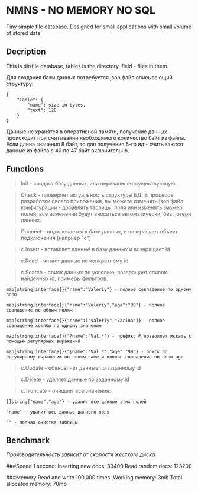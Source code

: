 # NMNS - NO MEMORY NO SQL

Tiny simple file database. Designed for small applications with small volume of stored data

## Decription
This is dir/file database, tables is the directory, field - files in them.

Для создания базы данных потребуется json файл описывающий структуру: 

	{
		"Table": {
			"name": size in bytes,
			"text": 128
		}
	}

Данные не хранятся в оперативной памяти, получение данных происходит при считывании необходимого количество байт из файла. Если длина значения 8 байт, то для получения 5-го ид - считываются данные из файла с 40 по 47 байт включительно.


## Functions

> Init - создаст базу данных, или перезапишет существующую.

> Check - проверяет актуальность структуры БД. В процессе разработки своего приложения, вы можете изменять json файл конфигурации - добавлять таблицы, поля или изменять размер полей, все изменения будут вноситься автоматически, без потери данных. 

> Connect - подключается к базе данных, и возвращает объект подключения (наприер "c")

> c.Insert - вставляет данные в базу данных и возвращает id

> c.Read - читает данные по конкретному id

> c.Search - поиск данных по условию, возвращает список найденных id, примеры фильтров:
	
	map[string]interface{}{"name":"Valeriy"} - полное совпадение по одному полю

	map[string]interface{}{"name":"Valeriy","age":"99"} - полное совпадение по обоим полям

	map[string]interface{}{"name":["Valeriy","Zarina"]} - полное совпадение хотябы по одному значению

	map[string]interface{}{"@name":"Val.*"} - префикс @ позволяет искать с помощью регулярных выражений 

	map[string]interface{}{"@name":"Val.*","age":"99"} - поиск по регулярному выражению по полям name и полное совпадение по полю age

> c.Update - обвновляет данные по заданному id

> c.Delete - удаляет данные по заданному id

> c.Truncate - очищает все значения:
	
	[]string{"name","age"} - удалит все данные этих полей
	
	"name" - удалит все данные данного поля

	"" - полная очистка таблицы

## Benchmark

*Производительность  зависит от скорости жесткого диска*

###Speed
	1 second:
		Inserting new docs: 33400
		Read random docs: 123200

###Memory
	Read and write 100,000 times:
		Working memory: 3mb
		Total allocated memory: 70mb
